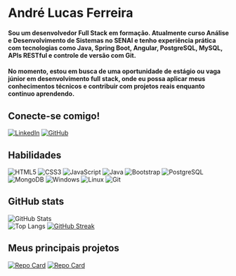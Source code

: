 # André Lucas Ferreira

#### Sou um desenvolvedor Full Stack em formação. Atualmente curso Análise e Desenvolvimento de Sistemas no SENAI e tenho experiência prática com tecnologias como Java, Spring Boot, Angular, PostgreSQL, MySQL, APIs RESTful e controle de versão com Git. 
#### No momento, estou em busca de uma oportunidade de estágio ou vaga júnior em desenvolvimento full stack, onde eu possa aplicar meus conhecimentos técnicos e contribuir com projetos reais enquanto continuo aprendendo.

## Conecte-se comigo!

[![LinkedIn](https://img.shields.io/badge/LinkedIn-0077B5?style=for-the-badge&logo=linkedin&logoColor=white)](https://www.linkedin.com/in/andré-lucas-ferreira/)
[![GitHub](https://img.shields.io/badge/GitHub-100000?style=for-the-badge&logo=github&logoColor=white)](https://github.com/AndreLucas0)

## Habilidades

![HTML5](https://img.shields.io/badge/HTML5-E34F26?style=for-the-badge&logo=html5&logoColor=white) ![CSS3](https://img.shields.io/badge/CSS3-1572B6?style=for-the-badge&logo=css3&logoColor=white) 	![JavaScript](https://img.shields.io/badge/JavaScript-F7DF1E?style=for-the-badge&logo=javascript&logoColor=black) ![Java](https://img.shields.io/badge/java-%23ED8B00.svg?style=for-the-badge&logo=openjdk&logoColor=white) ![Bootstrap](https://img.shields.io/badge/-boostrap-0D1117?style=for-the-badge&logo=bootstrap&labelColor=0D1117) ![PostgreSQL](https://img.shields.io/badge/PostgreSQL-000?style=for-the-badge&logo=postgresql) ![MongoDB](https://img.shields.io/badge/MongoDB-%234ea94b.svg?style=for-the-badge&logo=mongodb&logoColor=white) ![Windows](https://img.shields.io/badge/Windows-000?style=for-the-badge&logo=windows&logoColor=2CA5E0) ![Linux](https://img.shields.io/badge/Linux-000?style=for-the-badge&logo=linux&logoColor=FCC624) ![Git](https://img.shields.io/badge/GIT-E44C30?style=for-the-badge&logo=git&logoColor=white)

## GitHub stats

![GitHub Stats](https://github-readme-stats.vercel.app/api?username=AndreLucas0&theme=transparent&bg_color=000&border_color=30A3DC&show_icons=true&icon_color=30A3DC&title_color=E94D5F&text_color=FFF)<br>![Top Langs](https://github-readme-stats.vercel.app/api/top-langs/?username=AndreLucas0&layout=compact&bg_color=000&border_color=30A3DC&title_color=E94D5F&text_color=FFF) [![GitHub Streak](https://github-readme-streak-stats-eight.vercel.app/?user=AndreLucas0&theme=bear&background=000&border=30A3DC&dates=FFF)](...)



## Meus principais projetos

[![Repo Card](https://github-readme-stats.vercel.app/api/pin/?username=AndreLucas0&repo=bankaccount-project-oop&bg_color=000&border_color=30A3DC&show_icons=true&icon_color=30A3DC&title_color=E94D5F&text_color=FFF)](https://github.com/AndreLucas0/bankaccount-project-oop) [![Repo Card](https://github-readme-stats.vercel.app/api/pin/?username=AndreLucas0&repo=CRUD-product&bg_color=000&border_color=30A3DC&show_icons=true&icon_color=30A3DC&title_color=E94D5F&text_color=FFF)](https://github.com/AndreLucas0/CRUD-product/tree/main)
